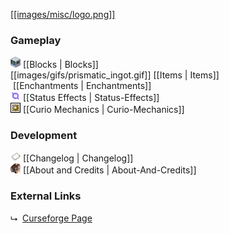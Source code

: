 [[[images/misc/logo.png]]](https://github.com/Syi-I/FlatLights-Wiki/wiki/)
### Gameplay
<img src="images/gifs/spectralizer.gif" width="16" alt=""/> [[Blocks | Blocks]]     
[[images/gifs/prismatic_ingot.gif]] [[Items | Items]]       
<img src="images/icons/enchanted_book.gif" width="16" alt=""/> [[Enchantments | Enchantments]]  
<img src="https://github.com/Syi-I/FlatLights/blob/gear_beta/src/main/resources/assets/flatlights/textures/mob_effect/entangled.png" width="16" alt=""> [[Status Effects | Status-Effects]]     
<img src="images/icons/curio.png" width="16" alt=""/> [[Curio Mechanics | Curio-Mechanics]]

### Development
<img src="images/icons/paper.png" width="16" alt=""/> [[Changelog | Changelog]]   
<img src="https://github.com/Syi-I/FlatLights/blob/gear_beta/src/main/resources/assets/flatlights/textures/item/gun_rat.png" width="16" alt=""> [[About and Credits | About-And-Credits]]

### External Links
&#x2ba1;&nbsp; [Curseforge Page](https://www.curseforge.com/minecraft/mc-mods/flat-lights)